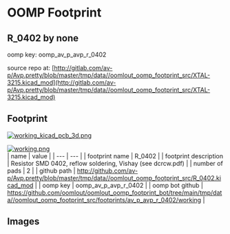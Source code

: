 # OOMP Footprint  
## R_0402  by none  
  
oomp key: oomp_av_p_avp_r_0402  
  
source repo at: [http://gitlab.com/av-p/Avp.pretty/blob/master/tmp/data//oomlout_oomp_footprint_src/XTAL-3215.kicad_mod](http://gitlab.com/av-p/Avp.pretty/blob/master/tmp/data//oomlout_oomp_footprint_src/XTAL-3215.kicad_mod)  
## Footprint  
  
[![working_kicad_pcb_3d.png](working_kicad_pcb_3d_600.png)](working_kicad_pcb_3d.png)  
  
[![working.png](working_600.png)](working.png)  
| name | value | 
| --- | --- | 
| footprint name | R_0402 | 
| footprint description | Resistor SMD 0402, reflow soldering, Vishay (see dcrcw.pdf) | 
| number of pads | 2 | 
| github path | http://github.com/av-p/Avp.pretty/blob/master/tmp/data//oomlout_oomp_footprint_src/R_0402.kicad_mod | 
| oomp key | oomp_av_p_avp_r_0402 | 
| oomp bot github | https://github.com/oomlout/oomlout_oomp_footprint_bot/tree/main/tmp/data//oomlout_oomp_footprint_src/footprints/av_p_avp_r_0402/working | 
## Images  
